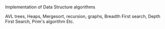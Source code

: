 Implementation of Data Structure algorithms

AVL trees, Heaps, Mergesort, recursion, graphs, Breadth First search, Depth First Search, Prim's algorithm Etc.
